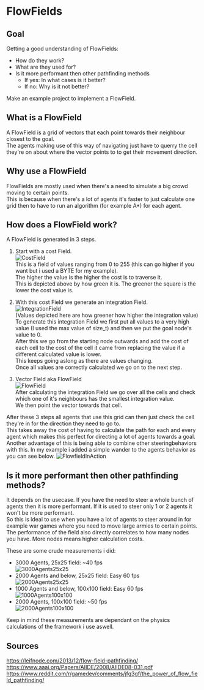 # FlowFields

## Goal

Getting a good understanding of FlowFields:  

- How do they work?
- What are they used for?
- Is it more performant then other pathfinding methods  
	- If yes: In what cases is it better?
	- If no: Why is it not better?
	
Make an example project to implement a FlowField.

## What is a FlowField

A FlowField is a grid of vectors that each point towards their neighbour closest to the goal.  
The agents making use of this way of navigating just have to querry the cell they're on about where the vector points to to get their movement direction.  

## Why use a FlowField

FlowFields are mostly used when there's a need to simulate a big crowd moving to certain points.  
This is because when there's a lot of agents it's faster to just calculate one grid then to have to run an algorithm \(for example A\*\) for each agent.  

## How does a FlowField work?

A FlowField is generated in 3 steps.

1. Start with a cost Field.  
![CostField](https://github.com/PjotrBrunain/FlowFields/blob/main/Images/CostField.png?raw=true)  
This is a field of values ranging from 0 to 255 (this can go higher if you want but i used a BYTE for my example).  
The higher the value is the higher the cost is to traverse it.  
This is depicted above by how green it is. The greener the square is the lower the cost value is.

2. With this cost Field we generate an integration Field.  
![IntegrationField](https://github.com/PjotrBrunain/FlowFields/blob/main/Images/IntegrationField.png?raw=true)  
(Values depicted here are how greener how higher the integration value)  
To generate this integration Field we first put all values to a very high value (I used the max value of size_t) and then we put the goal node's value to 0.  
After this we go from the starting node outwards and add the cost of each cell to the cost of the cell it came from replacing the value if a different calculated value is lower.  
This keeps going aslong as there are values changing.  
Once all values are correctly calculated we go on to the next step.  

3. Vector Field aka FlowField  
![FlowField](https://github.com/PjotrBrunain/FlowFields/blob/main/Images/FlowField.png?raw=true)  
After calculating the integration Field we go over all the cells and check which one of it's neighbours has the smallest integration value.  
We then point the vector towards that cell.  


After these 3 steps all agents that use this grid can then just check the cell they're in for the direction they need to go to.  
This takes away the cost of having to calculate the path for each and every agent which makes this perfect for directing a lot of agents towards a goal.  
Another advantage of this is being able to combine other steeringbehaviors with this. In my example i added a simple wander to the agents behavior as you can see below.
![FlowfieldInAction](https://github.com/PjotrBrunain/FlowFields/blob/main/Images/FlowFieldInAction.gif?raw=true)  

## Is it more performant then other pathfinding methods?

It depends on the usecase. If you have the need to steer a whole bunch of agents then it is more performant. If it is used to steer only 1 or 2 agents it won't be more performant.  
So this is ideal to use when you have a lot of agents to steer around in for example war games where you need to move large armies to certain points.  
The performance of the field also directly correlates to how many nodes you have. More nodes means higher calculation costs.  

These are some crude measurements i did:
- 3000 Agents, 25x25 field: ~40 fps  
![3000Agents25x25](https://github.com/PjotrBrunain/FlowFields/blob/main/Images/3000Agents25x25.gif?raw=true)
- 2000 Agents and below, 25x25 field: Easy 60 fps  
![2000Agents25x25](https://github.com/PjotrBrunain/FlowFields/blob/main/Images/2000Agents25x25.gif?raw=true)
- 1000 Agents and below, 100x100 field: Easy 60 fps  
![1000Agents100x100](https://github.com/PjotrBrunain/FlowFields/blob/main/Images/1000Agents100x100.gif?raw=true)
- 2000 Agents, 100x100 field: ~50 fps  
![2000Agents100x100](https://github.com/PjotrBrunain/FlowFields/blob/main/Images/2000Agents100x100.gif?raw=true)

Keep in mind these measurements are dependant on the physics calculations of the framework i use aswell.
## Sources

https://leifnode.com/2013/12/flow-field-pathfinding/  
https://www.aaai.org/Papers/AIIDE/2008/AIIDE08-031.pdf
https://www.reddit.com/r/gamedev/comments/jfg3gf/the_power_of_flow_field_pathfinding/
